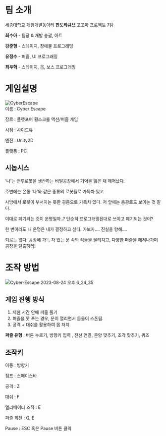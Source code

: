 # 팀 소개

세종대학교 게임개발동아리 **판도라큐브** 꼬꼬마 프로젝트 7팀

**최수아** - 팀장 & 개발 총괄, 아트

**강준형** - 스테이지, 장애물 프로그래밍

**유정수** - 퍼즐, UI 프로그래밍

**최우혁** - 스테이지, 몹, 보스 프로그래밍

# 게임설명
![CyberEscape](https://github.com/RyuJungSoo/Cyber-Escape/assets/81175672/9f369b87-6f9d-4d6f-bb9b-50811d946152)                                  
이름 : Cyber Escape                       
                      
장르 : 플랫포머 횡스크롤 액션/퍼즐 게임

시점 : 사이드뷰

엔진 : Unity2D

플랫폼 : PC

## 시놉시스

‘나’는 전투로봇을 생산하는 비밀공장에서 기억을 잃은 채 깨어났다.

주변에는 온통 ‘나’와 같은 종류의 로봇들로 가득차 있고 

사방에서 로봇이 부서지는 듯한 굉음으로 가득차 있다. 저 앞에는 용광로도 보이는 것 같다.

이대로 폐기되는 것이 운명일까..? 단순히 프로그래밍된대로 쓰이고 폐기되는 것이?

한 번이라도 내 운명은 내가 결정하고 싶다. 가보자…. 진실을 향해….

퇴로는 없다. 공장에 가득 차 있는 문 속의 적들을 물리치고, 다양한 퍼즐을 헤쳐나가며 공장을 탈출하라!

# 조작 방법
![Cyber-Escape 2023-08-24 오후 6_24_35](https://github.com/RyuJungSoo/Cyber-Escape/assets/81175672/6e58357b-a0bc-4890-abb1-fca1daf34746)                         

## 게임 진행 방식

1. 제한 시간 안에 퍼즐 풀기
2. 퍼즐을 못 푸는 경우, 문이 열리면서 몹들이 스폰됨.
3. 공격 + 대쉬를 활용하여 몹 처치

**퍼즐 유형** : 버튼 누르기, 방향키 입력 , 전선 연결, 문양 맞추기, 조각 맞추기, 퀴즈

## 조작키

이동 : 방향키

점프 : 스페이스바

공격 : Z

대쉬 : F

엘리베이터 조작 : E

퍼즐 회전 : Q, E

Pause : ESC 혹은 Pause 버튼 클릭
